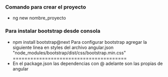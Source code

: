 ### Comando para crear el proyecto
* ng new nombre_proyecto

### Para instalar bootstrap desde consola
* npm install bootstrap@next
Para configurar bootstrap agregar la siguiente linea en styles del archivo angular.json
"node_modules/bootstrap/dist/css/bootstrap.min.css"
=======================================
* En el package.json las dependencias con @ adelante son las propias de angular
